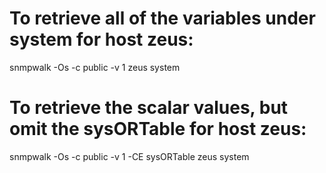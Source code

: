 To retrieve all of the variables under system for host zeus:
============================================================

snmpwalk -Os -c public -v 1 zeus system

To retrieve the scalar values, but omit the sysORTable for host zeus:
=====================================================================

snmpwalk -Os -c public -v 1 -CE sysORTable zeus system
